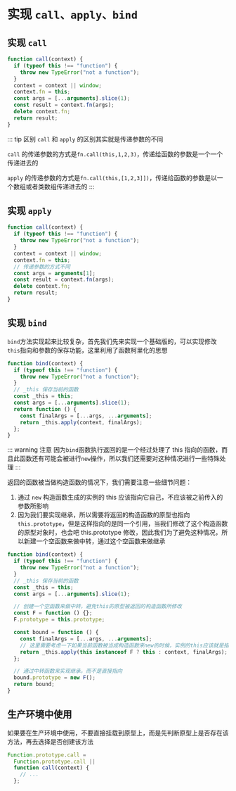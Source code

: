 # 实现 `call、apply、bind`

## 实现 `call`

```javascript
function call(context) {
  if (typeof this !== "function") {
    throw new TypeError("not a function");
  }
  context = context || window;
  context.fn = this;
  const args = [...arguments].slice(1);
  const result = context.fn(args);
  delete context.fn;
  return result;
}
```

::: tip 区别
`call` 和 `apply` 的区别其实就是传递参数的不同

`call` 的传递参数的方式是`fn.call(this,1,2,3)`，传递给函数的参数是一个一个传递进去的

`apply` 的传递参数的方式是`fn.call(this,[1,2,3]])`，传递给函数的参数是以一个数组或者类数组传递进去的
:::

## 实现 `apply`

```javascript {7}
function call(context) {
  if (typeof this !== "function") {
    throw new TypeError("not a function");
  }
  context = context || window;
  context.fn = this;
  // 传递参数的方式不同
  const args = arguments[1];
  const result = context.fn(args);
  delete context.fn;
  return result;
}
```

## 实现 `bind`

`bind`方法实现起来比较复杂，首先我们先来实现一个基础版的，可以实现修改`this`指向和参数的保存功能，这里利用了函数柯里化的思想

```javascript
function bind(context) {
  if (typeof this !== "function") {
    throw new TypeError("not a function");
  }
  // _this 保存当前的函数
  const _this = this;
  const args = [...arguments].slice(1);
  return function () {
    const finalArgs = [...args, ...arguments];
    return _this.apply(context, finalArgs);
  };
}
```

::: warning 注意
因为`bind`函数执行返回的是一个经过处理了 this 指向的函数，而且此函数还有可能会被进行`new`操作，所以我们还需要对这种情况进行一些特殊处理
:::

返回的函数被当做构造函数的情况下，我们需要注意一些细节问题：

1. 通过 `new` 构造函数生成的实例的 this 应该指向它自己，不应该被之前传入的参数所影响
2. 因为我们要实现继承，所以需要将返回的构造函数的原型也指向 `this.prototype`，但是这样指向的是同一个引用，当我们修改了这个构造函数的原型对象时，也会吧 this.prototype 修改，因此我们为了避免这种情况，所以新建一个空函数来做中转，通过这个空函数来做继承

```javascript
function bind(context) {
  if (typeof this !== "function") {
    throw new TypeError("not a function");
  }
  // _this 保存当前的函数
  const _this = this;
  const args = [...arguments].slice(1);

  // 创建一个空函数来做中转，避免this的原型被返回的构造函数所修改
  const F = function () {};
  F.prototype = this.prototype;

  const bound = function () {
    const finalArgs = [...args, ...arguments];
    // 这里需要考虑一下如果当前函数被当成构造函数来new的时候，实例的this应该就是指向它自己
    return _this.apply(this instanceof F ? this : context, finalArgs);
  };

  // 通过中转函数来实现继承，而不是直接指向
  bound.prototype = new F();
  return bound;
}
```

## 生产环境中使用

如果要在生产环境中使用，不要直接挂载到原型上，而是先判断原型上是否存在该方法，再去选择是否创建该方法

```javascript
Function.prototype.call =
  Function.prototype.call ||
  function call(context) {
    // ...
  };
```
